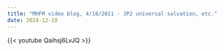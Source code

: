 ```yaml
---
title: "MHFM video blog, 4/18/2011 - JP2 universal salvation, etc."
date: 2024-12-19
---
```


{{< youtube Qaihsj6LvJQ >}}
